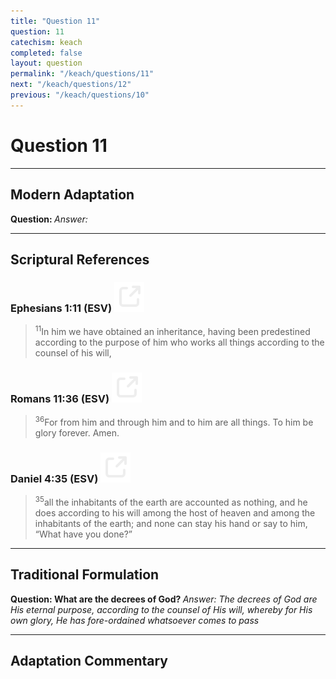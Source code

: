 ```yaml
---
title: "Question 11"
question: 11
catechism: keach
completed: false
layout: question
permalink: "/keach/questions/11"
next: "/keach/questions/12"
previous: "/keach/questions/10"
---
```

# Question 11
---
## Modern Adaptation
<strong>
    Question:
</strong>

<em>
    Answer:
</em>

---
## Scriptural References
### Ephesians 1:11 (ESV) <a href="https://biblegateway.com/passage/?search=Ephesians+1%3A11&version=ESV"><img src="/assets/svg/link.svg"/></a>
> <sup>11</sup>In him we have obtained an inheritance, having been predestined according to the purpose of him who works all things according to the counsel of his will,

### Romans 11:36 (ESV) <a href="https://biblegateway.com/passage/?search=Romans+11%3A36&version=ESV"><img src="/assets/svg/link.svg"/></a>
> <sup>36</sup>For from him and through him and to him are all things. To him be glory forever. Amen.

### Daniel 4:35 (ESV) <a href="https://biblegateway.com/passage/?search=Daniel+4%3A35&version=ESV"><img src="/assets/svg/link.svg"/></a>
> <sup>35</sup>all the inhabitants of the earth are accounted as nothing, and he does according to his will among the host of heaven and among the inhabitants of the earth; and none can stay his hand or say to him, “What have you done?”

---
## Traditional Formulation
<strong>
    Question: What are the decrees of God?
</strong>

<em>
    Answer: The decrees of God are His eternal purpose, according to the counsel of His will, whereby for His own glory, He has fore-ordained whatsoever comes to pass
</em>

---
## Adaptation Commentary
